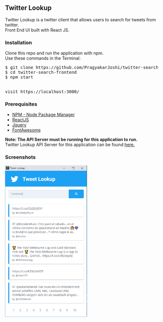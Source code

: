 <h2>Twitter Lookup</h2>
<p>Twitter Lookup is a twitter client that allows users to search for tweets from twitter. 
<br>
Front End UI built with React JS.</p>
<h3>Installation</h3>
Clone this repo and run the application with npm. 
<br>
Use these commands in the Terminal:
<br>
<pre>
$ git clone https://github.com/PragyakarJoshi/twitter-search-frontend.git
$ cd twitter-search-frontend
$ npm start
<br>
visit https://localhost:3000/
</pre>

<h3>Prerequisites</h3>
<ul>
 <li><a href="https://github.com/nodejs/node">NPM - Node Package Manager</a></li>
 <li><a href="https://github.com/facebook/react">ReactJS</a></li> 
 <li><a href="https://github.com/jquery/jquery">Jquery</a></li>
 <li><a href="https://github.com/FortAwesome/Font-Awesome">FontAwesome</a></li>
</ul>
<b>Note: The API Server must be running for this application to run.</b>
<br>
Twitter Lookup API Server for this application can be found <a href="https://github.com/PragyakarJoshi/twitter-lookup-api-service">here.</a>
<h3>Screenshots</h3>
<img src="ss.PNG" height="500px">
